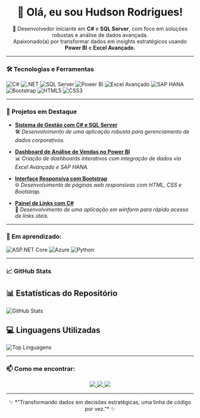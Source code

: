 <h1 align="center">👋 Olá, eu sou Hudson Rodrigues!</h1>

<p align="center">
  🚀 Desenvolvedor iniciante em <strong>C#</strong> e <strong>SQL Server</strong>, com foco em soluções robustas e análise de dados avançada.
  <br> Apaixonado(a) por transformar dados em insights estratégicos usando <strong>Power BI</strong> e <strong>Excel Avançado</strong>.
</p>

---

### 🛠️ Tecnologias e Ferramentas

![C#](https://img.shields.io/badge/C%23-239120?style=for-the-badge&logo=c-sharp&logoColor=white)
![.NET](https://img.shields.io/badge/.NET-512BD4?style=for-the-badge&logo=dotnet&logoColor=white)
![SQL Server](https://img.shields.io/badge/SQL%20Server-CC2927?style=for-the-badge&logo=microsoft-sql-server&logoColor=white)
![Power BI](https://img.shields.io/badge/Power%20BI-F2C811?style=for-the-badge&logo=power-bi&logoColor=black)
![Excel Avançado](https://img.shields.io/badge/Excel-217346?style=for-the-badge&logo=microsoft-excel&logoColor=white)
![SAP HANA](https://img.shields.io/badge/SAP%20HANA-0FAAFF?style=for-the-badge&logo=sap&logoColor=white)
![Bootstrap](https://img.shields.io/badge/Bootstrap-563D7C?style=for-the-badge&logo=bootstrap&logoColor=white)
![HTML5](https://img.shields.io/badge/HTML5-E34F26?style=for-the-badge&logo=html5&logoColor=white)
![CSS3](https://img.shields.io/badge/CSS3-1572B6?style=for-the-badge&logo=css3&logoColor=white)

---

### 🚧 Projetos em Destaque

- [**Sistema de Gestão com C# e SQL Server**](https://github.com/hsrodrigues/SISCAD-Sistema-de-Cadastros)  
  🛠️ *Desenvolvimento de uma aplicação robusta para gerenciamento de dados corporativos.*

- [**Dashboard de Análise de Vendas no Power BI**](LINK_DO_PROJETO)  
  📊 *Criação de dashboards interativos com integração de dados via Excel Avançado e SAP HANA.*

- [**Interface Responsiva com Bootstrap**](https://github.com/hsrodrigues/Paineis-htm-css-bootstrap)  
  🌐 *Desenvolvimento de páginas web responsivas com HTML, CSS e Bootstrap.*

- [**Painel de Links com C#**](https://github.com/hsrodrigues/Painel-.NET-C-)  
  📂 *Desenvolvimento de uma aplicação em winform para rápido acesso de links úteis.*

---

### 🌱 Em aprendizado:

![ASP.NET Core](https://img.shields.io/badge/ASP.NET%20Core-512BD4?style=for-the-badge&logo=dotnet&logoColor=white)
![Azure](https://img.shields.io/badge/Microsoft%20Azure-0078D4?style=for-the-badge&logo=microsoft-azure&logoColor=white)
![Python](https://img.shields.io/badge/Python-3776AB?style=for-the-badge&logo=python&logoColor=white)

---

### 📈 GitHub Stats


## 📊 Estatísticas do Repositório

![GitHub Stats](https://github-readme-stats.vercel.app/api?username=hsrodrigues&show_icons=true&hide_title=true&count_private=true&hide=prs0&theme=dark&locale=pt-br)

## 💻 Linguagens Utilizadas

![Top Linguagens](https://github-readme-stats.vercel.app/api/top-langs/?username=hsrodrigues&layout=compact&langs_count=100&theme=dark&locale=pt-br)

---

### 📫 Como me encontrar:

<p align="center">
  <a href="https://www.linkedin.com/in/hudson-santos-rodrigues-98746114b/" target="_blank">
    <img src="https://img.shields.io/badge/LinkedIn-0077B5?style=for-the-badge&logo=linkedin&logoColor=white" />
  </a>
  <a href="mailto:hsrodrigues01@gmail.com">
    <img src="https://img.shields.io/badge/Email-D14836?style=for-the-badge&logo=gmail&logoColor=white" />
  </a>
  <a href="https://seuportfolio.com" target="_blank">
    <img src="https://img.shields.io/badge/Portfólio-000000?style=for-the-badge&logo=about.me&logoColor=white" />
  </a>
</p>

---

<p align="center">
  ✨ *"Transformando dados em decisões estratégicas, uma linha de código por vez."* ✨
</p>

